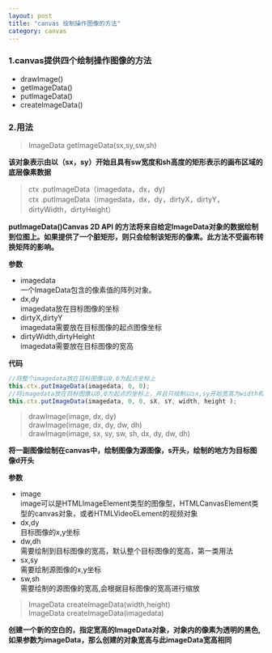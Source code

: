 ```yaml
---
layout: post
title: "canvas 绘制操作图像的方法"
category: canvas
---
```


### 1.canvas提供四个绘制操作图像的方法

* drawImage()
* getImageData()
* putImageData()
* createImageData()


### 2.用法



> ImageData getImageData(sx,sy,sw,sh)

**该对象表示由以（sx，sy）开始且具有sw宽度和sh高度的矩形表示的画布区域的底层像素数据**

> ctx .putImageData（imagedata，dx，dy)<br>ctx .putImageData（imagedata，dx，dy，dirtyX，dirtyY，dirtyWidth，dirtyHeight）

**putImageData()Canvas 2D API 的方法将来自给定ImageData对象的数据绘制到位图上。如果提供了一个脏矩形，则只会绘制该矩形的像素。此方法不受画布转换矩阵的影响。**

**参数**

* imagedata<br/>
 一个ImageData包含的像素值的阵列对象。
* dx,dy<br/>
imagedata放在目标图像的坐标
* dirtyX,dirtyY<br/>
imagedata需要放在目标图像的起点图像坐标
* dirtyWidth,dirtyHeight<br/>
imagedata需要放在目标图像的宽高

**代码**
```js
//将整个imagedata放在目标图像以0,0为起点坐标上
this.ctx.putImageData(imagedata, 0, 0);
//将imagedata放在目标图像以0,0为起点的坐标上，并且只绘制以sx,sy开始宽高为width和height的部分图像
this.ctx.putImageData(imagedata, 0, 0, sX, sY, width, height );
```
> drawImage(image, dx, dy)<br/>drawImage(image, dx, dy, dw, dh)<br/>drawImage(image, sx, sy, sw, sh, dx, dy, dw, dh)

**将一副图像绘制在canvas中，绘制图像为源图像，s开头，绘制的地方为目标图像d开头**

**参数**
* image <br>
image可以是HTMLImageElement类型的图像型，HTMLCanvasElement类型的canvas对象，或者HTMLVideoELement的视频对象
* dx,dy <br/>
目标图像的x,y坐标
* dw,dh<br/>
需要绘制到目标图像的宽高，默认整个目标图像的宽高，第一类用法
* sx,sy<br/>
需要绘制源图像的x,y坐标
* sw,sh <br/>
需要绘制的源图像的宽高,会根据目标图像的宽高进行缩放

> ImageData createImageData(width,height)<br/> ImageData createImageData(imagedata)

**创建一个新的空白的，指定宽高的ImageData对象，对象内的像素为透明的黑色,如果参数为imageData，那么创建的对象宽高与此imageData宽高相同**



